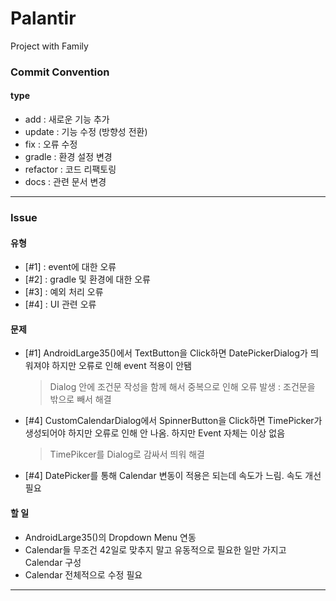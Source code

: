 # Palantir
Project with Family

### __Commit Convention__
#### type
+ add : 새로운 기능 추가
+ update : 기능 수정 (방향성 전환)
+ fix : 오류 수정
+ gradle : 환경 설정 변경
+ refactor : 코드 리팩토링
+ docs : 관련 문서 변경

---

### __Issue__

#### 유형
+ [#1] : event에 대한 오류
+ [#2] : gradle 및 환경에 대한 오류
+ [#3] : 예외 처리 오류
+ [#4] : UI 관련 오류

#### 문제
+ [#1] AndroidLarge35()에서 TextButton을 Click하면 DatePickerDialog가 띄워져야 하지만 오류로 인해 event 적용이 안됌
  > Dialog 안에 조건문 작성을 함께 해서 중복으로 인해 오류 발생 : 조건문을 밖으로 빼서 해결
+ [#4] CustomCalendarDialog에서 SpinnerButton을 Click하면 TimePicker가 생성되어야 하지만 오류로 인해 안 나옴. 하지만 Event 자체는 이상 없음
  > TimePikcer를 Dialog로 감싸서 띄워 해결
+ [#4] DatePicker를 통해 Calendar 변동이 적용은 되는데 속도가 느림. 속도 개선 필요

#### 할 일
+ AndroidLarge35()의 Dropdown Menu 연동
+ Calendar들 무조건 42일로 맞추지 말고 유동적으로 필요한 일만 가지고 Calendar 구성
+ Calendar 전체적으로 수정 필요

---
